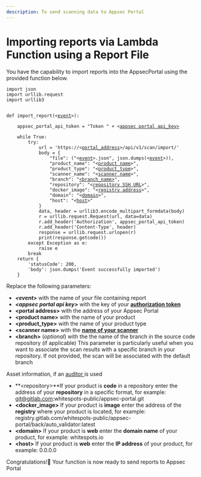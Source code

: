 ```yaml
---
description: To send scanning data to Appsec Portal
---
```


# Importing reports via Lambda Function using a Report File

You have the capability to import reports into the AppsecPortal using the provided function below.

<pre class="language-python"><code class="lang-python">import json
import urllib.request
import urllib3


def import_report(&#x3C;<a data-footnote-ref href="#user-content-fn-1">event</a>>):
    
    appsec_portal_api_token = "Token " + &#x3C;<a data-footnote-ref href="#user-content-fn-2">appsec portal api_key></a>
    
    while True:
        try:
            url = 'https://&#x3C;<a data-footnote-ref href="#user-content-fn-3">portal_address</a>>/api/v1/scan/import/'
            body = {
                "file": ("&#x3C;<a data-footnote-ref href="#user-content-fn-4">event</a>>.json", json.dumps(&#x3C;<a data-footnote-ref href="#user-content-fn-5">event</a>>)),
                "product_name": "&#x3C;<a data-footnote-ref href="#user-content-fn-6">product name</a>>",
                "product_type": "&#x3C;<a data-footnote-ref href="#user-content-fn-7">product_type</a>>",
                "scanner_name": "&#x3C;<a data-footnote-ref href="#user-content-fn-8">scanner name</a>>",
                "branch": "<a data-footnote-ref href="#user-content-fn-9">&#x3C;branch_name></a>", 
                "repository": "&#x3C;<a data-footnote-ref href="#user-content-fn-10">repository SSH URL</a>>",
                "docker_image": "&#x3C;<a data-footnote-ref href="#user-content-fn-11">registry address</a>>", 
                "domain": "&#x3C;<a data-footnote-ref href="#user-content-fn-12">domain</a>>", 
                "host": "&#x3C;<a data-footnote-ref href="#user-content-fn-13">host</a>>"
            }
            data, header = urllib3.encode_multipart_formdata(body)
            r = urllib.request.Request(url, data=data)
            r.add_header('Authorization', appsec_portal_api_token)
            r.add_header('Content-Type', header)
            response = urllib.request.urlopen(r)
            print(response.getcode())
        except Exception as e:
            raise e
        break
    return {
        'statusCode': 200,
        'body': json.dumps('Event successfully imported')
    }
</code></pre>

Replace the following parameters:

* _**\<event>**_ with the name of your file containing report
* _**\<appsec portal api key>**_ with the key of your [**authorization token**](./#authorization-token)
* &#x20;**\<portal address>** with the address of your Appsec Portal
* **\<product name>** with the name of your product
* &#x20;**\<product\_type>** with the name of your product type
* &#x20;**\<scanner name>** with the [**name of your scanner**](importing-reports-via-terminal-using-a-report-file.md#list-of-currently-supported-scanners)
* **\<branch>** (_optional_) with the the name of the branch in the source code repository (if applicable) This parameter is particularly useful when you want to associate the scan results with a specific branch in your repository. If not provided, the scan will be associated with the default branch

Asset information, if an [auditor ](broken-reference)is used

* **\<repository>**If your product is **code** in a repository enter the address of your **repository** in a specific format, for example: git@gitlab.com:whitespots-public/appsec-portal.git
* **\<docker\_image>** If your product is **image** enter the address of the **registry** where your product is located, for example: registry.gitlab.com/whitespots-public/appsec-portal/back/auto\_validator:latest
* **\<domain>** If your product is **web** enter the **domain name** of your product, for example: whitespots.io
* **\<host>** If your product is **web** enter the **IP address** of your product, for example: 0.0.0.0

Congratulations!🎉  Your function is now ready to send reports to Appsec Portal

[^1]: replace

[^2]: replace&#x20;

[^3]: replace&#x20;

[^4]: replace

[^5]: replace

[^6]: replace

[^7]: replace

[^8]: replace

[^9]: replace

[^10]: replace

[^11]: replace

[^12]: replace

[^13]: replace
